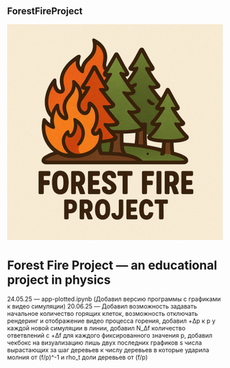 ## ForestFireProject
![alt text](ForestFireProjectLogo1.png)

# Forest Fire Project — an educational project in physics
24.05.25 — app-plotted.ipynb (Добавил версию программы с графиками к видео симуляции)
20.06.25 — Добавил возможность задавать начальное количество горящих клеток, возможность отключать рендеринг и отображение видео процесса горения, добавил +Δp к p у каждой новой симуляции в линии, добавил N_Δf количество ответвлений с +Δf для каждого фиксированного значения p, добавил чекбокс на визуализацию лишь двух последних графиков s числа вырастающих за шаг деревьев к числу деревьев в которые ударила молния от (f/p)^-1 и rho_t доли деревьев от (f/p)
